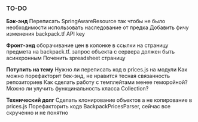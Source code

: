 ### TO-DO
**Бэк-энд**
Переписать SpringAwareResource так чтобы не было необходимости использовать наследование от предка
Добавить фичу изменения backpack.tf API key

**Фронт-энд**
оборачивание цен в колонке в ссылки на страницу предмета на backpack.tf.
запрос объекта с сервера должен быть асинхронным
Поченить spreadsheet страницу

**Потупить на тему**
Нужно ли переписать код в prices.js на модули
Как можно порефакторит бек-энд, не нравится тесная связанность репозиториев
Как сделать работу с темплейтами менее геморойной?
Можно ли улучить функцинальность класса Collection?

**Технический долг**
Сделать клонирование объектов а не копирование в prices.js
Порефакторить кодв BackpackPricesParser, сейчас все скрученно и не понятно